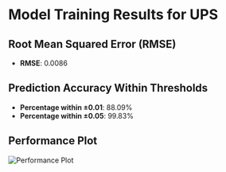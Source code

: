 # Model Training Results for UPS

## Root Mean Squared Error (RMSE)
- **RMSE**: 0.0086

## Prediction Accuracy Within Thresholds
- **Percentage within ±0.01**: 88.09%
- **Percentage within ±0.05**: 99.83%

## Performance Plot
![Performance Plot](../imgs/UPS.png)
